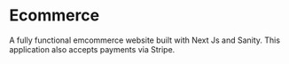 # Ecommerce  
A fully functional emcommerce website built with Next Js and Sanity. This application also accepts payments via Stripe.  

